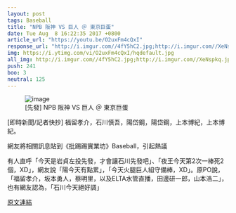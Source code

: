 ```yaml
---
layout: post
tags: Baseball
title: "NPB 阪神 VS 巨人 ＠ 東京巨蛋"
date: Tue Aug  8 16:22:35 2017 +0800
article_url: "https://youtu.be/O2uxFm4cQxI"
response_url: "http://i.imgur.com//4fY5hC2.jpg;http://i.imgur.com//XeNspkq.jpg;http://i.imgur.com//PNk9atM.jpg"
img: https://i.ytimg.com/vi/O2uxFm4cQxI/hqdefault.jpg
all_img: http://i.imgur.com//4fY5hC2.jpg;http://i.imgur.com//XeNspkq.jpg;http://i.imgur.com//PNk9atM.jpg
push: 241
boo: 3
neutral: 125
---
```


<figure>
<img src="https://i.ytimg.com/vi/O2uxFm4cQxI/hqdefault.jpg" alt="image">
<figcaption>
[先發] NPB 阪神 VS 巨人 ＠ 東京巨蛋
</figcaption>
</figure>



[即時新聞/記者快抄] 福留孝介，石川慎吾，陽岱鋼，陽岱鋼，上本博紀，上本博紀。

網友將相關訊息貼到《批踢踢實業坊》Baseball，引起熱議

有人直呼「今天是岩貞左投先發，才會讓石川先發吧」、「夜王今天第2次一棒死2個，XD」，網友說「陽今天有點累」，「今天火腿巨人組守備棒，XD」。原PO說，「福留孝介，坂本勇人，蔡明里，以及ELTA水管直播，田邊研一郎，山本浩二」，也有網友認為，「石川今天絕好調」

<a href = "https://www.ptt.cc/bbs/Baseball/M.1502180558.A.436.html">原文連結</a>

